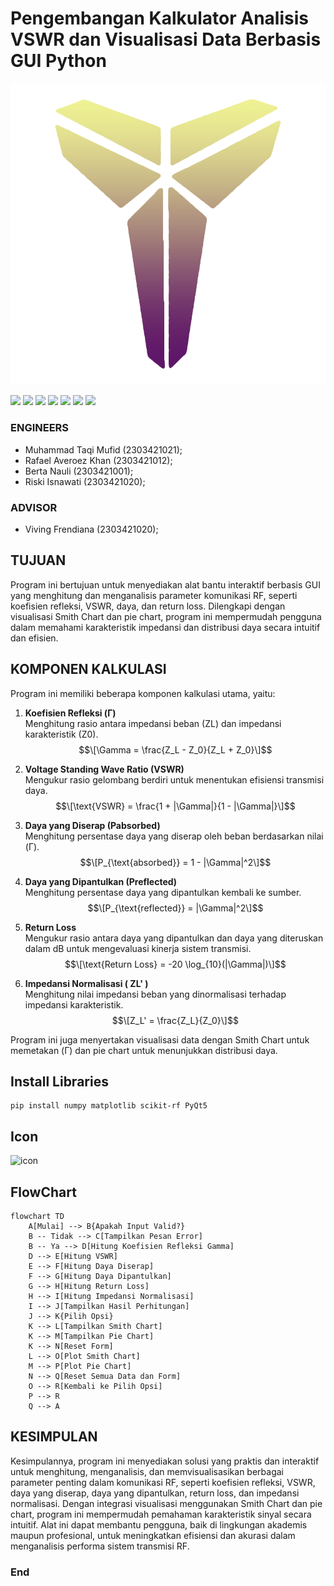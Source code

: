 # Pengembangan Kalkulator Analisis VSWR dan Visualisasi Data Berbasis GUI Python

![](https://github.com/fidellim/KB24-tribute-page/blob/master/images/black-mamba-kobe-logo.png?raw=true)

![](https://img.shields.io/github/stars/pandao/editor.md.svg) ![](https://img.shields.io/github/forks/pandao/editor.md.svg) ![](https://img.shields.io/badge/TAQI-MUFID-orange
) ![](https://img.shields.io/badge/RAFAEL-AVEROEZ-white
) ![](https://img.shields.io/badge/RISKI-ISNA-yellow
) ![](https://img.shields.io/badge/BERTA-NAULI-pink
) ![](https://img.shields.io/badge/python-v3.11.9-blue)

### ENGINEERS

- Muhammad Taqi Mufid        (2303421021);
- Rafael Averoez Khan        (2303421012);
- Berta Nauli                (2303421001);
- Riski Isnawati             (2303421020);

### ADVISOR

- Viving Frendiana           (2303421020);

## TUJUAN

Program ini bertujuan untuk menyediakan alat bantu interaktif berbasis GUI yang menghitung dan menganalisis parameter komunikasi RF, seperti koefisien refleksi, VSWR, daya, dan return loss. Dilengkapi dengan visualisasi Smith Chart dan pie chart, program ini mempermudah pengguna dalam memahami karakteristik impedansi dan distribusi daya secara intuitif dan efisien.

## KOMPONEN KALKULASI

Program ini memiliki beberapa komponen kalkulasi utama, yaitu:  

1. **Koefisien Refleksi (Γ)**  
   Menghitung rasio antara impedansi beban (ZL) dan impedansi karakteristik (Z0).  
   $$\[\Gamma = \frac{Z_L - Z_0}{Z_L + Z_0}\]$$

2. **Voltage Standing Wave Ratio (VSWR)**  
   Mengukur rasio gelombang berdiri untuk menentukan efisiensi transmisi daya.  
   $$\[\text{VSWR} = \frac{1 + |\Gamma|}{1 - |\Gamma|}\]$$

3. **Daya yang Diserap (Pabsorbed)**  
   Menghitung persentase daya yang diserap oleh beban berdasarkan nilai (Γ).  
   $$\[P_{\text{absorbed}} = 1 - |\Gamma|^2\]$$

4. **Daya yang Dipantulkan (Preflected)**  
   Menghitung persentase daya yang dipantulkan kembali ke sumber.  
   $$\[P_{\text{reflected}} = |\Gamma|^2\]$$

5. **Return Loss**  
   Mengukur rasio antara daya yang dipantulkan dan daya yang diteruskan dalam dB untuk mengevaluasi kinerja sistem transmisi.  
   $$\[\text{Return Loss} = -20 \log_{10}(|\Gamma|)\]$$

6. **Impedansi Normalisasi ( ZL' )**  
   Menghitung nilai impedansi beban yang dinormalisasi terhadap impedansi karakteristik.  
   $$\[Z_L' = \frac{Z_L}{Z_0}\]$$

Program ini juga menyertakan visualisasi data dengan Smith Chart untuk memetakan (Γ) dan pie chart untuk menunjukkan distribusi daya.

## Install Libraries

```
pip install numpy matplotlib scikit-rf PyQt5
```

## Icon

![icon](https://github.com/user-attachments/assets/4153ae1b-6502-4761-bff2-a52458b0173b)

## FlowChart

```mermaid
flowchart TD
    A[Mulai] --> B{Apakah Input Valid?}
    B -- Tidak --> C[Tampilkan Pesan Error]
    B -- Ya --> D[Hitung Koefisien Refleksi Gamma]
    D --> E[Hitung VSWR]
    E --> F[Hitung Daya Diserap]
    F --> G[Hitung Daya Dipantulkan]
    G --> H[Hitung Return Loss]
    H --> I[Hitung Impedansi Normalisasi]
    I --> J[Tampilkan Hasil Perhitungan]
    J --> K{Pilih Opsi}
    K --> L[Tampilkan Smith Chart]
    K --> M[Tampilkan Pie Chart]
    K --> N[Reset Form]
    L --> O[Plot Smith Chart]
    M --> P[Plot Pie Chart]
    N --> Q[Reset Semua Data dan Form]
    O --> R[Kembali ke Pilih Opsi]
    P --> R
    Q --> A
```

## KESIMPULAN

Kesimpulannya, program ini menyediakan solusi yang praktis dan interaktif untuk menghitung, menganalisis, dan memvisualisasikan berbagai parameter penting dalam komunikasi RF, seperti koefisien refleksi, VSWR, daya yang diserap, daya yang dipantulkan, return loss, dan impedansi normalisasi. Dengan integrasi visualisasi menggunakan Smith Chart dan pie chart, program ini mempermudah pemahaman karakteristik sinyal secara intuitif. Alat ini dapat membantu pengguna, baik di lingkungan akademis maupun profesional, untuk meningkatkan efisiensi dan akurasi dalam menganalisis performa sistem transmisi RF.


### End
